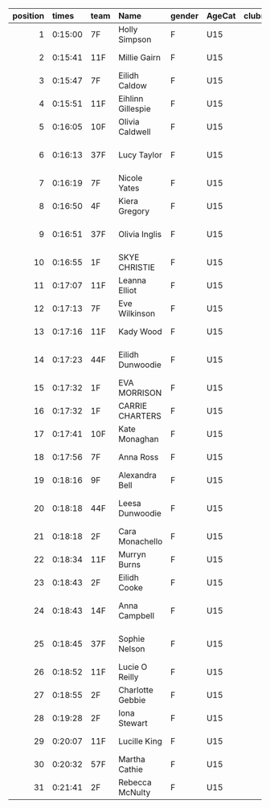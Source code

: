 |   position | times   | team   | Name              | gender   | AgeCat   |   clubnumber | Club name            | Website                              |   finishPosition |
|-----------:|:--------|:-------|:------------------|:---------|:---------|-------------:|:---------------------|:-------------------------------------|-----------------:|
|          1 | 0:15:00 | 7F     | Holly Simpson     | F        | U15      |            7 | Giffnock North AC    | https://www.giffnocknorth.co.uk/     |                5 |
|          2 | 0:15:41 | 11F    | Millie Gairn      | F        | U15      |           11 | Airdrie Harriers     | http://airdrieharriers.org/          |               14 |
|          3 | 0:15:47 | 7F     | Eilidh Caldow     | F        | U15      |            7 | Giffnock North AC    | https://www.giffnocknorth.co.uk/     |               16 |
|          4 | 0:15:51 | 11F    | Eihlinn Gillespie | F        | U15      |           11 | Airdrie Harriers     | http://airdrieharriers.org/          |               17 |
|          5 | 0:16:05 | 10F    | Olivia Caldwell   | F        | U15      |           10 | Shettleston Harriers | http://shettlestonharriers.org.uk/   |               18 |
|          6 | 0:16:13 | 37F    | Lucy Taylor       | F        | U15      |           37 | Law & District AAC   | http://www.lawaac.co.uk/             |               20 |
|          7 | 0:16:19 | 7F     | Nicole Yates      | F        | U15      |            7 | Giffnock North AC    | https://www.giffnocknorth.co.uk/     |               21 |
|          8 | 0:16:50 | 4F     | Kiera Gregory     | F        | U15      |            4 | Inverclyde AC        | https://www.inverclydeac.org/        |               25 |
|          9 | 0:16:51 | 37F    | Olivia Inglis     | F        | U15      |           37 | Law & District AAC   | http://www.lawaac.co.uk/             |               26 |
|         10 | 0:16:55 | 1F     | SKYE CHRISTIE     | F        | U15      |            1 | East Kilbride AC     | http://www.ekac.org.uk/              |               27 |
|         11 | 0:17:07 | 11F    | Leanna Elliot     | F        | U15      |           11 | Airdrie Harriers     | http://airdrieharriers.org/          |               28 |
|         12 | 0:17:13 | 7F     | Eve Wilkinson     | F        | U15      |            7 | Giffnock North AC    | https://www.giffnocknorth.co.uk/     |               30 |
|         13 | 0:17:16 | 11F    | Kady Wood         | F        | U15      |           11 | Airdrie Harriers     | http://airdrieharriers.org/          |               31 |
|         14 | 0:17:23 | 44F    | Eilidh Dunwoodie  | F        | U15      |           44 | North Ayrshire AAC   | https://naathletics.co.uk/           |               32 |
|         15 | 0:17:32 | 1F     | EVA MORRISON      | F        | U15      |            1 | East Kilbride AC     | http://www.ekac.org.uk/              |               33 |
|         16 | 0:17:32 | 1F     | CARRIE CHARTERS   | F        | U15      |            1 | East Kilbride AC     | http://www.ekac.org.uk/              |               34 |
|         17 | 0:17:41 | 10F    | Kate Monaghan     | F        | U15      |           10 | Shettleston Harriers | http://shettlestonharriers.org.uk/   |               35 |
|         18 | 0:17:56 | 7F     | Anna Ross         | F        | U15      |            7 | Giffnock North AC    | https://www.giffnocknorth.co.uk/     |               36 |
|         19 | 0:18:16 | 9F     | Alexandra Bell    | F        | U15      |            9 | Garscube Harriers    | https://www.garscubeharriers.org.uk/ |               38 |
|         20 | 0:18:18 | 44F    | Leesa Dunwoodie   | F        | U15      |           44 | North Ayrshire AAC   | https://naathletics.co.uk/           |               39 |
|         21 | 0:18:18 | 2F     | Cara Monachello   | F        | U15      |            2 | Kilmarnock H&AC      | http://www.kilmarnockharriers.com/   |               40 |
|         22 | 0:18:34 | 11F    | Murryn Burns      | F        | U15      |           11 | Airdrie Harriers     | http://airdrieharriers.org/          |               41 |
|         23 | 0:18:43 | 2F     | Eilidh Cooke      | F        | U15      |            2 | Kilmarnock H&AC      | http://www.kilmarnockharriers.com/   |               42 |
|         24 | 0:18:43 | 14F    | Anna Campbell     | F        | U15      |           14 | Ayr Seaforth AC      | https://www.ayrseaforth.co.uk/       |               43 |
|         25 | 0:18:45 | 37F    | Sophie Nelson     | F        | U15      |           37 | Law & District AAC   | http://www.lawaac.co.uk/             |               44 |
|         26 | 0:18:52 | 11F    | Lucie O Reilly    | F        | U15      |           11 | Airdrie Harriers     | http://airdrieharriers.org/          |               45 |
|         27 | 0:18:55 | 2F     | Charlotte Gebbie  | F        | U15      |            2 | Kilmarnock H&AC      | http://www.kilmarnockharriers.com/   |               46 |
|         28 | 0:19:28 | 2F     | Iona Stewart      | F        | U15      |            2 | Kilmarnock H&AC      | http://www.kilmarnockharriers.com/   |               47 |
|         29 | 0:20:07 | 11F    | Lucille King      | F        | U15      |           11 | Airdrie Harriers     | http://airdrieharriers.org/          |               48 |
|         30 | 0:20:32 | 57F    | Martha Cathie     | F        | U15      |           57 | Whitemoss AAC        | https://whitemossaac.co.uk/          |               49 |
|         31 | 0:21:41 | 2F     | Rebecca McNulty   | F        | U15      |            2 | Kilmarnock H&AC      | http://www.kilmarnockharriers.com/   |               50 |